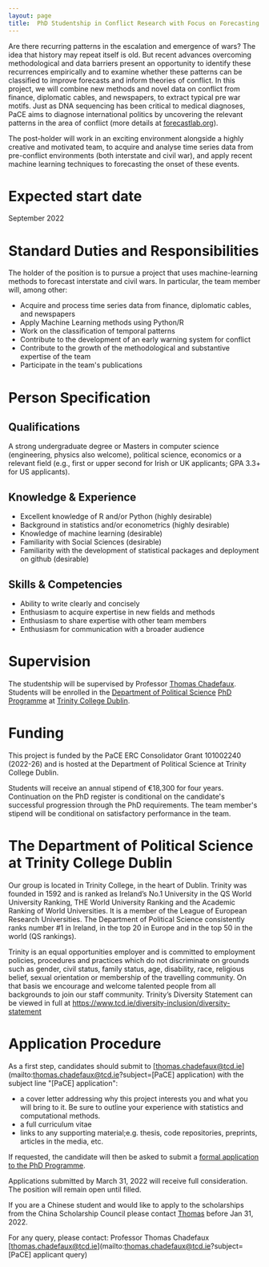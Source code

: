 ```yaml
---
layout: page
title:  PhD Studentship in Conflict Research with Focus on Forecasting and Machine Learning
---
```


Are there recurring patterns in the escalation and emergence of wars? The idea that history may repeat itself is old. But recent advances overcoming methodological and data barriers present an opportunity to identify these recurrences empirically and to examine whether these patterns can be classified to improve forecasts and inform theories of conflict. In this project, we will combine new methods and novel data on conflict from finance, diplomatic cables, and newspapers, to extract typical pre war motifs. Just as DNA sequencing has been critical to medical diagnoses, PaCE aims to diagnose international politics by uncovering the relevant patterns in the area of conflict (more details at [forecastlab.org](http://www.forecastlab.org)).

The post-holder will work in an exciting environment alongside a highly creative and motivated team, to acquire and analyse time series data from pre-conflict environments (both interstate and civil war), and apply recent machine learning techniques to forecasting the onset of these events.

# Expected start date
September 2022

# Standard Duties and Responsibilities

The holder of the position is to pursue a project that uses machine-learning methods to forecast interstate and civil wars. In particular, the team member will, among other:

-   Acquire and process time series data from finance, diplomatic cables, and newspapers 
- Apply Machine Learning methods using Python/R 
- Work on the classification of temporal patterns 
- Contribute to the development of an early warning system for conflict 
-   Contribute to the growth of the methodological and substantive expertise of the team
-   Participate in the team's publications


# Person Specification
## Qualifications

A strong undergraduate degree or Masters in computer science (engineering, physics also welcome), political science, economics or a relevant field (e.g., first or upper second for Irish or UK applicants; GPA 3.3+ for US applicants).


## Knowledge & Experience

-   Excellent knowledge of R and/or Python (highly desirable)
-   Background in statistics and/or econometrics (highly desirable)
-   Knowledge of machine learning (desirable)
-   Familiarity with Social Sciences (desirable)
-   Familiarity with the development of statistical packages and deployment on github (desirable)


## Skills & Competencies

-   Ability to write clearly and concisely
-   Enthusiasm to acquire expertise in new fields and methods
-   Enthusiasm to share expertise with other team members
-   Enthusiasm for communication with a broader audience


# Supervision

The studentship will be supervised by Professor [Thomas Chadefaux](http://www.thomaschadefaux.com). Students will be enrolled in the [Department of Political Science](https://www.tcd.ie/Political_Science/)  [PhD Programme](https://www.tcd.ie/Political_Science/postgraduate/phd-programme/)  at [Trinity College Dublin](https://www.tcd.ie).


# Funding

This project is funded by the PaCE ERC Consolidator Grant 101002240 (2022-26) and is hosted at the Department of Political Science at Trinity College Dublin.

Students will receive an annual stipend of €18,300 for four years. Continuation on the PhD register  is conditional on the candidate's successful progression through the PhD requirements. The team member's stipend will be conditional on satisfactory performance in the team. 




# The Department of Political Science at Trinity College Dublin

Our group is located  in Trinity College, in the heart of Dublin. Trinity was founded in 1592 and is ranked as Ireland’s No.1 University in the QS World University Ranking, THE World University Ranking and the Academic Ranking of World Universities. It is a member of the League of European Research Universities. The Department of Political Science consistently ranks number #1 in Ireland, in the top 20 in Europe and in the top 50 in the world (QS rankings).

Trinity is an equal opportunities employer and is committed to employment policies, procedures and practices which do not discriminate on grounds such as gender, civil status, family status, age, disability, race, religious belief, sexual orientation or membership of the travelling community. On that basis we encourage and welcome talented people from all backgrounds to join our staff community. Trinity’s Diversity Statement can be viewed in full at https://www.tcd.ie/diversity-inclusion/diversity-statement


# Application Procedure

As a first step, candidates should submit to [thomas.chadefaux@tcd.ie](mailto:thomas.chadefaux@tcd.ie?subject=[PaCE] application) with the subject line "[PaCE] application":

-   a cover letter addressing why this project interests you and what you will bring to it. Be sure to outline your experience with statistics and computational methods.
-   a full curriculum vitae
-   links to any supporting material;e.g. thesis, code repositories, preprints, articles in the media, etc.

If requested, the candidate will then be asked to submit a [formal application to the PhD Programme](https://www.tcd.ie/Political_Science/postgraduate/phd-programme/admission/index.php).

Applications submitted by March 31, 2022 will receive full consideration. The position will remain open until filled.

If you are a Chinese student and would like to apply to the scholarships from the China Scholarship Council please contact [Thomas](mailto:thomas.chadefaux@tcd.ie) before Jan 31, 2022.

For any query, please contact: Professor Thomas Chadefaux [thomas.chadefaux@tcd.ie](mailto:thomas.chadefaux@tcd.ie?subject=[PaCE] applicant query)

